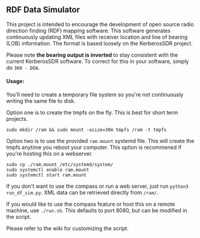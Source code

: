 ## RDF Data Simulator
This project is intended to encourage the development of open source radio direction finding (RDF) mapping software. This software generates continuously updating XML files with receiver location and line of bearing (LOB) information. The format is based loosely on the KerberosSDR project.

Please note **the bearing output is inverted** to stay consistent with the current KerberosSDR software. To correct for this in your software, simply do `360 - DOA`.

#### Usage:
You'll need to create a temporary file system so you're not continuously writing the same file to disk.

Option one is to create the tmpfs on the fly. This is best for short term projects.

`sudo mkdir /ram && sudo mount -osize=30m tmpfs /ram -t tmpfs`

Option two is to use the provided `ram.mount` systemd file. This will create the tmpfs anytime you reboot your computer. This option is recommened if you're hosting this on a webserver.

```
sudo cp ./ram.mount /etc/systemd/system/
sudo systemctl enable ram.mount
sudo systemctl start ram.mount
```

If you don't want to use the compass or run a web server, just run `python3 run_df_sim.py`. XML data can be retrieved directly from `/ram/`.

If you would like to use the compass feature or host this on a remote machine, use `./run.sh`. This defaults to port 8080, but can be modified in the script. 

Please refer to the wiki for customizing the script.
